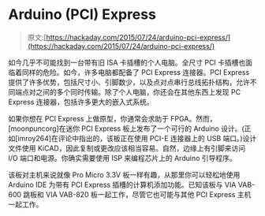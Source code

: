 # Arduino (PCI) Express

> 原文:[https://hackaday.com/2015/07/24/arduino-pci-express/](https://hackaday.com/2015/07/24/arduino-pci-express/)

如今几乎不可能找到一台带有旧 ISA 卡插槽的个人电脑。全尺寸 PCI 卡插槽也面临着同样的危险。如今，许多电脑都配备了 PCI Express 连接器。PCI Express 提供了许多优势，包括尺寸小、引脚数少，以及点对点串行总线拓扑结构，允许不同端点对之间的多个同时传输。除了个人电脑，你还会在其他东西上发现 PC Express 连接器，包括许多更大的嵌入式系统。

如果你想在 PCI Express 上做原型，你通常会求助于 FPGA。然而，[moonpuncorg]在迷你 PCI Express 板上发布了一个可行的 Arduino 设计。(正如[imroy264]在评论中指出的，该板正在使用 PCI-E 连接器上的 USB 端口。)设计文件使用 KiCAD，因此复制或更改应该相当容易。自然，边缘上有引脚来访问 I/O 端口和电源。你确实需要使用 ISP 来编程芯片上的 Arduino 引导程序。

该板对主机来说就像 Pro Micro 3.3V 板一样有趣，从那里你可以轻松地使用 Arduino IDE 为带有 PCI Express 插槽的计算机添加功能。已知该板与 VIA VAB-600 跳板和 VIA VAB-820 板一起工作，尽管它也可能与其他 PCI Express 主机一起工作。
